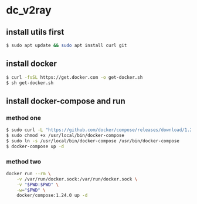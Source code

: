 # dc_v2ray

## install utils first
```bash
$ sudo apt update && sudo apt install curl git
```

## install docker
```bash
$ curl -fsSL https://get.docker.com -o get-docker.sh
$ sh get-docker.sh
```

## install docker-compose and run

### method one
```bash
$ sudo curl -L "https://github.com/docker/compose/releases/download/1.24.0/docker-compose-$(uname -s)-$(uname -m)" -o /usr/local/bin/docker-compose
$ sudo chmod +x /usr/local/bin/docker-compose
$ sudo ln -s /usr/local/bin/docker-compose /usr/bin/docker-compose
$ docker-compose up -d
```

### method two
```bash
docker run --rm \
    -v /var/run/docker.sock:/var/run/docker.sock \
    -v "$PWD:$PWD" \
    -w="$PWD" \
    docker/compose:1.24.0 up -d
```